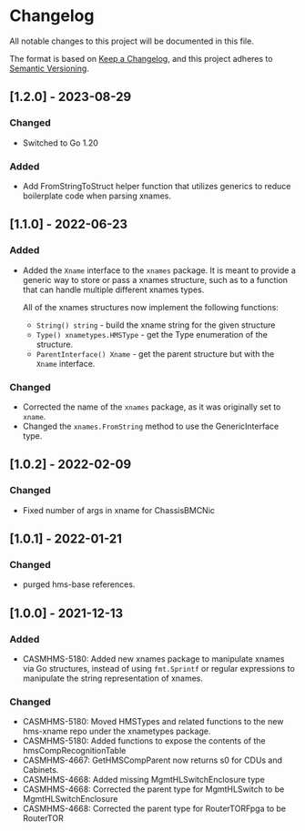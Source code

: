 # Changelog

All notable changes to this project will be documented in this file.

The format is based on [Keep a Changelog](https://keepachangelog.com/en/1.0.0/),
and this project adheres to [Semantic Versioning](https://semver.org/spec/v2.0.0.html).

## [1.2.0] - 2023-08-29

### Changed
* Switched to Go 1.20

### Added
* Add FromStringToStruct helper function that utilizes generics to reduce boilerplate code when parsing xnames.

## [1.1.0] - 2022-06-23

### Added

- Added the `Xname` interface to the `xnames` package. It is meant to provide a generic way to store or pass a xnames structure, such as to a function that can handle multiple different xnames types.

  All of the xnames structures now implement the following functions:
  - `String() string` - build the xname string for the given structure
  - `Type() xnametypes.HMSType` - get the Type enumeration of the structure.
  - `ParentInterface() Xname` - get the parent structure but with the `Xname` interface.

### Changed

- Corrected the name of the `xnames` package, as it was originally set to `xname`.
- Changed the `xnames.FromString` method to use the GenericInterface type. 

## [1.0.2] - 2022-02-09

### Changed

- Fixed number of args in xname for ChassisBMCNic

## [1.0.1] - 2022-01-21

### Changed

- purged hms-base references.

## [1.0.0] - 2021-12-13

### Added

- CASMHMS-5180: Added new xnames package to manipulate xnames via Go structures, instead of using `fmt.Sprintf` or regular expressions to manipulate the string representation of xnames. 

### Changed

- CASMHMS-5180: Moved HMSTypes and related functions to the new hms-xname repo under the xnametypes package.
- CASMHMS-5180: Added functions to expose the contents of the hmsCompRecognitionTable
- CASMHMS-4667: GetHMSCompParent now returns s0 for CDUs and Cabinets.
- CASMHMS-4668: Added missing MgmtHLSwitchEnclosure type
- CASMHMS-4668: Corrected the parent type for MgmtHLSwitch to be MgmtHLSwitchEnclosure
- CASMHMS-4668: Corrected the parent type for RouterTORFpga to be RouterTOR

